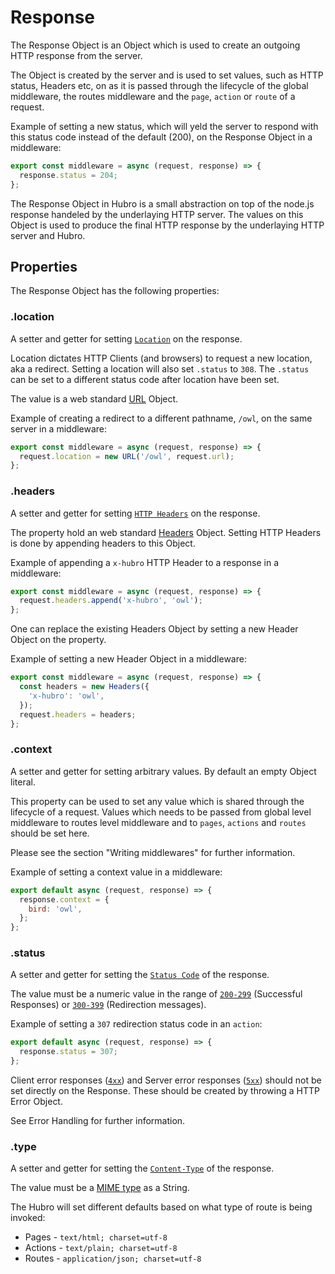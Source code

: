 # Response

The Response Object is an Object which is used to create an outgoing HTTP response from the server. 

The Object is created by the server and is used to set values, such as HTTP status, Headers etc, on as it is passed through the lifecycle of the global middleware, the routes middleware and the `page`, `action` or `route` of a request. 

Example of setting a new status, which will yeld the server to respond with this status code instead of the default (200), on the Response Object in a middleware: 

```js
export const middleware = async (request, response) => {
  response.status = 204;
};
```

The Response Object in Hubro is a small abstraction on top of the node.js response handeled by the underlaying HTTP server. The values on this Object is used to produce the final HTTP response by the underlaying HTTP server and Hubro.

## Properties

The Response Object has the following properties:

### .location

A setter and getter for setting [`Location`](https://developer.mozilla.org/en-US/docs/Web/HTTP/Headers/Location) on the response.

Location dictates HTTP Clients (and browsers) to request a new location, aka a redirect. Setting a location will also set `.status` to `308`. The `.status` can be set to a different status code after location have been set.

The value is a web standard [URL](https://developer.mozilla.org/en-US/docs/Web/API/URL) Object.

Example of creating a redirect to a different pathname, `/owl`, on the same server in a middleware:

```js
export const middleware = async (request, response) => {
  request.location = new URL('/owl', request.url);
};
```

### .headers

A setter and getter for setting [`HTTP Headers`](https://developer.mozilla.org/en-US/docs/Web/HTTP/Headers) on the response.

The property hold an web standard [Headers](https://developer.mozilla.org/en-US/docs/Web/API/Headers) Object. Setting HTTP Headers is done by appending headers to this Object. 

Example of appending a `x-hubro` HTTP Header to a response in a middleware:

```js
export const middleware = async (request, response) => {
  request.headers.append('x-hubro', 'owl');
};
```

One can replace the existing Headers Object by setting a new Header Object on the property.

Example of setting a new Header Object in a middleware:

```js
export const middleware = async (request, response) => {
  const headers = new Headers({
    'x-hubro': 'owl',
  });
  request.headers = headers;
};
```

### .context

A setter and getter for setting arbitrary values. By default an empty Object literal.

This property can be used to set any value which is shared through the lifecycle of a request. Values which needs to be passed from global level middleware to routes level middleware and to `pages`, `actions`  and `routes` should be set here.

Please see the section "Writing middlewares" for further information.

Example of setting a context value in a middleware:

```js
export default async (request, response) => {
  response.context = {
    bird: 'owl',
  };
};
```

### .status

A setter and getter for setting the [`Status Code`](https://developer.mozilla.org/en-US/docs/Web/HTTP/Status) of the response.

The value must be a numeric value in the range of [`200-299`](https://developer.mozilla.org/en-US/docs/Web/HTTP/Status#successful_responses) (Successful Responses) or [`300-399`](https://developer.mozilla.org/en-US/docs/Web/HTTP/Status#redirection_messages) (Redirection messages).

Example of setting a `307` redirection status code in an `action`:

```js
export default async (request, response) => {
  response.status = 307;
};
```

Client error responses ([`4xx`](https://developer.mozilla.org/en-US/docs/Web/HTTP/Status#client_error_responses)) and Server error responses ([`5xx`](https://developer.mozilla.org/en-US/docs/Web/HTTP/Status#server_error_responses)) should not be set directly on the Response. These should be created by throwing a HTTP Error Object. 

See Error Handling for further information.

### .type

A setter and getter for setting the [`Content-Type`](https://developer.mozilla.org/en-US/docs/Web/HTTP/Headers/Content-Type) of the response.

The value must be a [MIME type](https://developer.mozilla.org/en-US/docs/Learn/Server-side/Configuring_server_MIME_types) as a String.

The Hubro will set different defaults based on what type of route is being invoked:

 * Pages - `text/html; charset=utf-8`
 * Actions - `text/plain; charset=utf-8`
 * Routes - `application/json; charset=utf-8`
